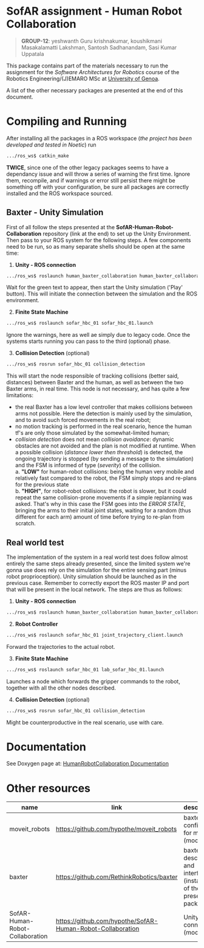 # SofAR assignment - Human Robot Collaboration

> **GROUP-12**: yeshwanth Guru krishnakumar, koushikmani Masakalamatti Lakshman, Santosh Sadhanandam, Sasi Kumar Uppatala 

This package contains part of the materials necessary to run the assignment for the *Software Architectures for Robotics* course of the Robotics Engineering/(J)EMARO MSc at [University of Genoa](https://courses.unige.it/10635).

A list of the other necessary packages are presented at the end of this document.

# Compiling and Running

After installing all the packages in a ROS workspace (*the project has been developed and tested in Noetic*) run
```bash
.../ros_ws$ catkin_make
```
**TWICE**, since one of the other legacy packages seems to have a dependancy issue and will throw a series of warning the first time. Ignore them, recompile, and if warnings or error still persist there might be something off with your configuration, be sure all packages are correctly installed and the ROS workspace sourced.

## Baxter - Unity Simulation

First of all follow the steps presented at the **SofAR-Human-Robot-Collaboration** repository (link at the end) to set up the Unity Environment. Then pass to your ROS system for the following steps.
A few components need to be run, so as many separate shells should be open at the same time:

1. **Unity - ROS connection**
```bash
.../ros_ws$ roslaunch human_baxter_collaboration human_baxter_collaboration.launch
```
Wait for the green text to appear, then start the Unity simulation ('Play' button).
This will initiate the connection between the simulation and the ROS environment.

2. **Finite State Machine**
```bash
.../ros_ws$ roslaunch sofar_hbc_01 sofar_hbc_01.launch
```
Ignore the warnings, here as well ae simply due to legacy code. Once the systems starts running you can pass to the third (optional) phase.

3. **Collision Detection** (optional)
```bash
.../ros_ws$ rosrun sofar_hbc_01 collision_detection
```
This will start the node responsible of tracking collisions (better said, distances) between Baxter and the human, as well as between the two Baxter arms, in real time.
This node is not necessary, and has quite a few limitations:
- the real Baxter has a low level controller that makes collisions between arms not possible. Here the detection is mainly used by the simulation, and to avoid such forced movements in the real robot;
- no motion tracking is performed in the real scenario, hence the human tf's are only those simulated by the somewhat-limited human;
- _collision detection_ does not mean _collision avoidance_: dynamic obstacles are not avoided and the plan is not modified at runtime. When a possible collision (_distance lower then threshold_) is detected, the ongoing trajectory is stopped (by sending a message to the simulation) and the FSM is informed of type (*severity*) of the collision.  
a. **"LOW"** for human-robot collisions: being the human very mobile and relatively fast compared to the robot, the FSM simply stops and re-plans for the previous state  
b. **"HIGH"**, for robot-robot collisions: the robot is slower, but it could repeat the same collision-prone movements if a simple replanning was asked. That's why in this case the FSM goes into the *ERROR STATE*, bringing the arms to their initial joint states, waiting for a random (thus different for each arm) amount of time before trying to re-plan from scratch.

## Real world test

The implementation of the system in a real world test does follow almost entirely the same steps already presented, since the limited system we're gonna use does rely on the simulation for the entire sensing part (minus robot proprioception).
Unity simulation should be launched as in the previous case. Remember to correctly export the ROS master IP and port that will be present in the local network.
The steps are thus as follows:

1. **Unity - ROS connection**
```bash
.../ros_ws$ roslaunch human_baxter_collaboration human_baxter_collaboration.launch
```

2. **Robot Controller**
```bash
.../ros_ws$ roslaunch sofar_hbc_01 joint_trajectory_client.launch
```
Forward the trajectories to the actual robot.

3. **Finite State Machine**
```bash
.../ros_ws$ roslaunch sofar_hbc_01 lab_sofar_hbc_01.launch
```
Launches a node which forwards the gripper commands to the robot, together with all the other nodes described.

4. **Collision Detection** (optional)
```bash
.../ros_ws$ rosrun sofar_hbc_01 collision_detection
```
Might be counterproductive in the real scenario, use with care.

# Documentation

See Doxygen page at: [HumanRobotCollaboration Documentation](https://hypothe.github.io/sofar_hbc_01/)

# Other resources

| name          | link                                       | description                                  |
| ---- 				    	| ---- 									                             | -----				                                    |
| moveit_robots | https://github.com/hypothe/moveit_robots   | baxter config files for moveit (modified)    |
| baxter        | https://github.com/RethinkRobotics/baxter  | baxter description and interfaces (install all of the presented packages) |
| SofAR-Human-Robot-Collaboration | https://github.com/hypothe/SofAR-Human-Robot-Collaboration  | Unity connection (modified) |

